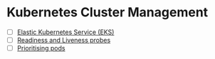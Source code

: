# Kubernetes Cluster Management
- [ ] [Elastic Kubernetes Service (EKS)](eks.md)
- [ ] [Readiness and Liveness probes](probes.md)
- [ ] [Prioritising pods](priority.md)
